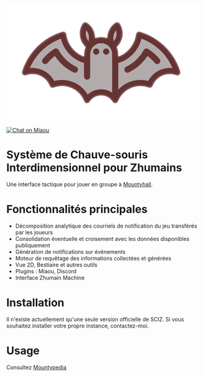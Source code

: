![SCIZ LOGO](web/public/src/assets/images/logo.png)

[![Chat on Miaou](https://miaou.dystroy.org/static/shields/room-fr.svg?v=1)](https://miaou.dystroy.org/2603?SCIZ)

# Système de Chauve-souris Interdimensionnel pour Zhumains

Une interface tactique pour jouer en groupe à [Mountyhall](https://www.mountyhall.com).

# Fonctionnalités principales

* Décomposition analytique des courriels de notification du jeu transférés par les joueurs
* Consolidation éventuelle et croisement avec les données disponibles publiquement
* Génération de notifications sur évènements
* Moteur de requêtage des informations collectées et générées
* Vue 2D, Bestiaire et autres outils
* Plugins : Miaou, Discord
* Interface Zhumain Machine

# Installation
Il n'existe actuellement qu'une seule version officielle de SCIZ.
Si vous souhaitez installer votre propre instance, contactez-moi.

# Usage

Consultez [Mountypedia](http://mountypedia.mountyhall.com/Outils/SCIZ)
